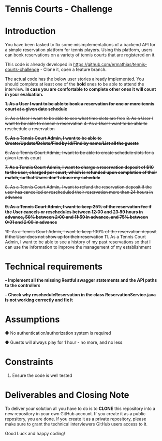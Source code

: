 # Tennis Courts - Challenge

# Introduction 
You have been tasked to fix some misimplementations of a backend API for a simple reservation platform for tennis players. Using this platform, users can book reservations on a variety of tennis courts that are registered on it. 

This code is already developed in https://github.com/ermathias/tennis-courts-challenge - Clone it, open a feature branch.

The actual code has the below user stories already implemented. You should complete at least one of the **bold** ones to be able to attend the interview. **In case you are comfortable to complete other ones it will count in your evaluation.**

~~**1. As a User I want to be able to book a reservation for one or more tennis court at a given date schedule**~~

~~2. As a User I want to be able to see what time slots are free~~
~~3. As a User I want to be able to cancel a reservation~~
~~4. As a User I want to be able to reschedule a reservation~~

~~**5. As a Tennis Court Admin, I want to be able to Create/Update/Delete/Find by id/Find by name/List all the guests**~~

~~6. As a Tennis Court Admin, I want to be able to create schedule slots for a given tennis court~~

~~**7. As a Tennis Court Admin, I want to charge a reservation deposit of $10 to the user, charged per court, which is refunded upon completion of their match, so that Users don’t abuse my schedule**~~

~~8. As a Tennis Court Admin, I want to refund the reservation deposit if the user has cancelled or rescheduled their reservation more than 24 hours in advance~~

~~**9. As a Tennis Court Admin, I want to keep 25% of the reservation fee if the User cancels or reschedules between 12:00 and 23:59 hours in advance, 50% between 2:00 and 11:59 in advance, and 75% between 0:01 and 2:00 in advance**~~

~~10. As a Tennis Court Admin, I want to keep 100% of the reservation deposit if the User does not show up for their reservation~~
11. As a Tennis Court Admin, I want to be able to see a history of my past reservations so that I can use the information to improve the management of my establishment 

# Technical requirements
 
 **- Implement all the missing Restful swagger statements and the API paths to the controllers**
 
 **- Check why rescheduleReservation in the class ReservationService.java is not working correctly and fix it**
 
# Assumptions 
●	No authentication/authorization system is required 

●	Guests will always play for 1 hour - no more, and no less 
 
# Constraints 
1. Ensure the code is well tested
 
# Deliverables and Closing Note 
To deliver your solution all you have to do is to **CLONE** this repository into a new repository in your own GitHub account. If you create it as a public repository, you are done. If you create it as a private repository, please make sure to grant the technical interviewers GitHub users access to it.

Good Luck and happy coding!
